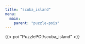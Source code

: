 ```yaml
---
title: "scuba_island"
menu:
  main:
    parent: "puzzle-pois"
---
```


{{< poi "PuzzlePOI/scuba_island" >}}
